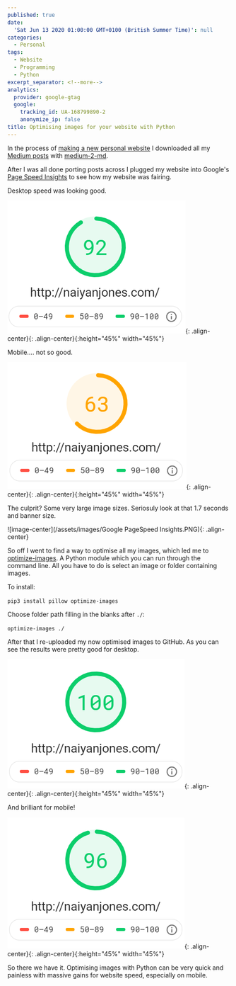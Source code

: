 ```yaml
---
published: true
date:
  'Sat Jun 13 2020 01:00:00 GMT+0100 (British Summer Time)': null
categories:
  - Personal
tags:
  - Website
  - Programming
  - Python
excerpt_separator: <!--more-->
analytics:
  provider: google-gtag
  google:
    tracking_id: UA-168799890-2
    anonymize_ip: false
title: Optimising images for your website with Python
---
```

In the process of [making a new personal website](https://naiyanjones.com/personal/how-i-built-this-website/) I downloaded all my [Medium posts](https://medium.com/@naiyanjones) with  [medium-2-md](https://www.gautamdhameja.com/medium-to-markdown-converter/).

After I was all done porting posts across I plugged my website into Google's [Page Speed Insights](https://developers.google.com/speed/pagespeed/insights/) to see how my website was fairing.

Desktop speed was looking good.

![image-center](/assets/images/desktop_before_opti.PNG){: .align-center}{: .align-center}{:height="45%" width="45%"}

Mobile.... not so good.

![image-center](/assets/images/mobile_before_opti.PNG){: .align-center}{: .align-center}{:height="45%" width="45%"}

The culprit? Some very large image sizes. Seriosuly look at that 1.7 seconds and banner size.

![image-center](/assets/images/Google PageSpeed Insights.PNG){: .align-center}

So off I went to find a way to optimise all my images, which led me to [optimize-images](https://pypi.org/project/optimize-images/). A Python module which you can run through the command line. All you have to do is select an image or folder containing images.  

To install:

`pip3 install pillow optimize-images`

Choose folder path filling in the blanks after `./`:

`optimize-images ./`

After that I re-uploaded my now optimised images to GitHub. As you can see the results were pretty good for desktop.

![image-center](/assets/images/desktop_after_opti.PNG){: .align-center}{: .align-center}{:height="45%" width="45%"}

And brilliant for mobile!

![image-center](/assets/images/mobile_after_opti.PNG){: .align-center}{: .align-center}{:height="45%" width="45%"}

So there we have it. Optimising images with Python can be very quick and painless with massive gains for website speed, especially on mobile.
